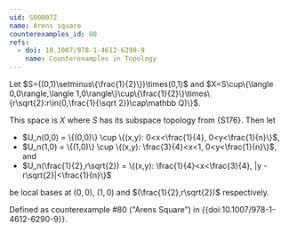 ```yaml
---
uid: S000072
name: Arens square
counterexamples_id: 80
refs:
  - doi: 10.1007/978-1-4612-6290-9
    name: Counterexamples in Topology
---
```

Let $S=((0,1)\setminus\{\frac{1}{2}\})\times(0,1)$ and $X=S\cup\{\langle 0,0\rangle,\langle 1,0\rangle\}\cup\{\frac{1}{2}\}\times\{r\sqrt{2}:r\in(0,\frac{1}{\sqrt 2})\cap\mathbb Q)\}$.

This space is $X$ where $S$ has its subspace topology from {S176}. Then let

- $U_n(0,0) = \{(0,0)\} \cup \{(x,y): 0<x<\frac{1}{4}, 0<y<\frac{1}{n}\}$,
- $U_n(1,0) = \{(1,0)\} \cup \{(x,y): \frac{3}{4}<x<1, 0<y<\frac{1}{n}\}$, and
- $U_n(\frac{1}{2},r\sqrt{2}) = \{(x,y): \frac{1}{4}<x<\frac{3}{4}, |y - r\sqrt{2}|<\frac{1}{n}\}$

be local bases at $(0,0)$, $(1,0)$ and $(\frac{1}{2},r\sqrt{2})$ respectively.

Defined as counterexample #80 ("Arens Square")
in {{doi:10.1007/978-1-4612-6290-9}}.
